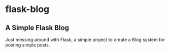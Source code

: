 # flask-blog 
A Simple Flask Blog
-------------------
Just messing around with Flask, a simple project to create a Blog system for posting simple posts.

